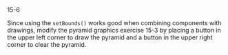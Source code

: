 15-6

Since using the `setBounds()` works good when combining components with drawings, modify the pyramid graphics exercise 15-3 by placing a button in the upper left corner to draw the pyramid and a button in the upper right corner to clear the pyramid.